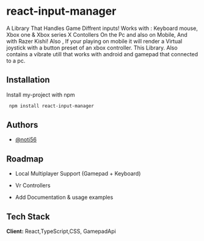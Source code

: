 # react-input-manager

A Library That Handles Game Diffrent inputs!
Works with : Keyboard mouse, Xbox one & Xbox series X Contollers On the Pc and also on Mobile, And with Razer Kishi! Also , If your playing on mobile it will render a Virtual joystick with a button preset of an xbox controller. This Library.
Also contains a vibrate utill that works with android and gamepad that connected to a pc.

## Installation

Install my-project with npm

```bash
 npm install react-input-manager

```

## Authors

- [@noti56](https://github.com/noti56)

## Roadmap

- Local Multiplayer Support (Gamepad + Keyboard)

- Vr Controllers

- Add Documentation & usage examples

## Tech Stack

**Client:** React,TypeScript,CSS, GamepadApi
